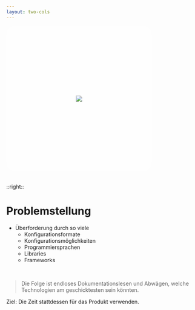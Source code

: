 ```yaml
---
layout: two-cols
---
```


<style>
.logo-container {
  background: rgba(255, 255, 255, 0.25);
  border-radius: 24px;
  padding: 2rem;
  width: 320px;
  height: 320px;
  display: flex;
  align-items: center;
  justify-content: center;
  margin-bottom: 2rem;
  line-height: 0;
}
</style>

<div class="logo-container">
  <img src="https://raw.githubusercontent.com/neptun-software/neptun.tools.docs/refs/heads/main/static/img/logo.png" class="w-64 block" />
</div>

::right::

# Problemstellung

- Überforderung durch so viele
  - Konfigurationsformate
  - Konfigurationsmöglichkeiten
  - Programmiersprachen
  - Libraries
  - Frameworks

<br>

> Die Folge ist endloses Dokumentationslesen und Abwägen, welche Technologien am geschicktesten sein könnten.

Ziel: Die Zeit stattdessen für das Produkt verwenden.
